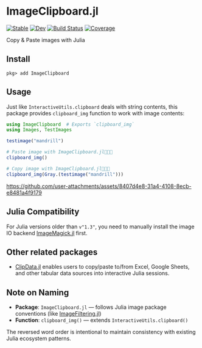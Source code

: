 # ImageClipboard.jl

[![Stable](https://img.shields.io/badge/docs-stable-blue.svg)](https://hyrodium.github.io/ImageClipboard.jl/stable)
[![Dev](https://img.shields.io/badge/docs-dev-blue.svg)](https://hyrodium.github.io/ImageClipboard.jl/dev)
[![Build Status](https://github.com/hyrodium/ImageClipboard.jl/workflows/CI/badge.svg)](https://github.com/hyrodium/ImageClipboard.jl/actions)
[![Coverage](https://codecov.io/gh/hyrodium/ImageClipboard.jl/branch/main/graph/badge.svg)](https://codecov.io/gh/hyrodium/ImageClipboard.jl)

Copy & Paste images with Julia

## Install
```
pkg> add ImageClipboard
```

## Usage
Just like `InteractiveUtils.clipboard` deals with string contents, this package provides `clipboard_img` function to work with image contents:

```julia
using ImageClipboard  # Exports `clipboard_img`
using Images, TestImages

testimage("mandrill")

# Paste image with ImageClipboard.jl🎉🎉🎉
clipboard_img()

# Copy image with ImageClipboard.jl🎉🎉🎉
clipboard_img(Gray.(testimage("mandrill")))
```

https://github.com/user-attachments/assets/8407d4e8-31a4-4108-8ecb-e8481a4f9179

## Julia Compatibility
For Julia versions older than `v"1.3"`, you need to manually install the image IO backend [ImageMagick.jl](https://github.com/JuliaIO/ImageMagick.jl) first.

## Other related packages
* [ClipData.jl](https://github.com/pdeffebach/ClipData.jl) enables users to copy/paste to/from Excel, Google Sheets, and other tabular data sources into interactive Julia sessions.

## Note on Naming

- **Package**: `ImageClipboard.jl` — follows Julia image package conventions (like [ImageFiltering.jl](https://github.com/JuliaImages/ImageFiltering.jl))
- **Function**: `clipboard_img()` — extends `InteractiveUtils.clipboard()`

The reversed word order is intentional to maintain consistency with existing Julia ecosystem patterns.
